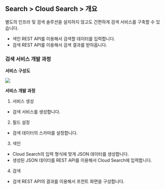 ## Search > Cloud Search > 개요

별도의 인프라 및 검색 솔루션을 설치하지 않고도 간편하게 검색 서비스를 구축할 수 있습니다.

- 색인 REST API를 이용해서 검색할 데이터를 입력합니다.
- 검색 REST API를 이용해서 검색 결과를 받아옵니다.

### 검색 서비스 개발 과정

**서비스 구성도**

![](http://static.toastoven.net/prod_search/block_diagrm-20200113.png?)

**서비스 개발 과정**

1. 서비스 생성

  - 검색 서비스를 생성합니다.

2. 필드 설정

  - 검색 데이터의 스카마를 설정합니다.

3. 색인

  - Cloud Search의 입력 형식에 맞게 JSON 데이터를 생성합니다.
  - 생성된 JSON 데이터를 REST API를 이용해서 Cloud Search에 입력합니다.

4. 검색

  - 검색 REST API의 결과를 이용해서 프런트 화면을 구성합니다.

